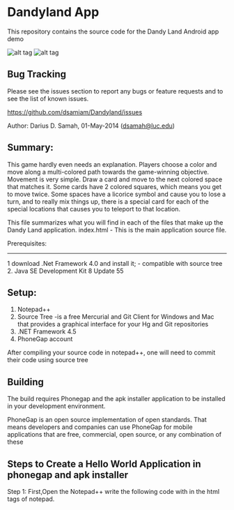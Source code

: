 Dandyland App
=============

This repository contains the source code for the Dandy Land Android app demo 

![alt tag](http://img0.etsystatic.com/004/0/5952378/il_fullxfull.352669016_64vr.jpg)
![alt tag](https://www.dropbox.com/s/9fxk5gyiytmknci/Screenshot_2014-04-30-19-09-48.png)

Bug Tracking
-------------

Please see the issues section to report any bugs or feature requests and to see the list of known issues.

https://github.com/dsamiam/Dandyland/issues	


      
Author: Darius D. Samah, 01-May-2014 (dsamah@luc.edu)


Summary:
--------
This game hardly even needs an explanation. Players choose a color and move along a multi-colored path towards the game-winning objective.
Movement is very simple. Draw a card and move to the next colored space that matches it. Some cards have 2 colored squares, which means you get to move twice. 
Some spaces have a licorice symbol and cause you to lose a turn, and to really mix things up, there is a special card for each of the special locations that causes you to teleport to that location.

This file summarizes what you will find in each of the files that make up the Dandy Land application.
	index.html        - This is the main application source file.
	


Prerequisites:
-------------- 	    -
1  download .Net Framework 4.0 and install it;              - compatible with source tree
2. Java SE Development Kit 8 Update 55



Setup:
------
1. Notepad++
2. Source Tree                                             -is a free Mercurial and Git Client for Windows and Mac that provides a graphical interface for your Hg and Git repositories
3. .NET Framework 4.5
4. PhoneGap account


After compiling your source code in notepad++, one will need to commit their code using source tree


Building
--------

The build requires Phonegap and the apk installer application to be installed in your development environment. 

PhoneGap is an open source implementation of open standards. That means developers and companies can use PhoneGap for mobile applications that are free, commercial, open source, or any combination of these



Steps to Create a Hello World Application in phonegap and apk installer
-------------------------------------------------------------

Step 1: First,Open the Notepad++ write the following code with in the html tags of notepad.

<html>
	<head>
		<script>
			/*GLOBAL VARIABLES*/
			var board=[];//array representing squares of gameboard
			var boardLength=30;//64;//int describing # squares on gameboard. Could be adjustable depending on alternate game rules.
			var boardNoAdjacentColoredSquareBool=true;
			
			var deck=[];//array representing cards in deck
			var deckLength=512;//int describing # cards in deck. Could be adjustable depending on alternate game rules.
			
			var players=[];//array representing players' positions
			var playersLength=4;//int describing # players in game.
			
			var playerNumberTurn=0;//int describing which players turn. Should be incremented after each player's turn and reset to 0 when greater than playersLength var.
			var currentCardIndex=0;//int describing the current card (index). Should be incremented after each turn (and reset to 0 when greater than deckLength var).
			
			var mustLandExactlyOnEndSquare=false;
			
			/*FUNCTIONS*/
			function initGame(){
				//INITIALIZE BOARD
				for(var i=0; i<boardLength;i++){//for-loop to set gameboard's squares. Arrays in JavaScript (and most programming languages) start at 0. This will fill the arrays with elements numbered 0 through 63 (boardLength-1).
					board[i]=
						Math.floor(//round the number to the next lowest integer. See http://www.w3schools.com/jsref/jsref_floor.asp
							Math.random()//generate a random number from 0 up to but not including 1. See http://www.w3schools.com/jsref/jsref_random.asp
							*
							6//multiply it by to get a random number from 0 up to but not including 6.
						);
				}
				
				//INITIALIZE DECK
				for(var i=0; i<deckLength;i++){//for-loop to set deck's card colors.
					deck[i]=
						Math.floor(//round the number to the next lowest integer. See http://www.w3schools.com/jsref/jsref_floor.asp
							Math.random()//generate a random number from 0 up to but not including 1. See http://www.w3schools.com/jsref/jsref_random.asp
							*
							6//multiply it by to get a random number from 0 up to but not including 6.
						);
				}
				
				//INITIALIZE PLAYER POSITIONS (AT 0)
				for(var i=0; i<playersLength;i++){
					players[i]=0;
				}
				
				drawGame();
			}
			function drawGame(){
				var gameString="";
				for(var i=0; i<board.length;i++){//for-loop to loop though gameboard's squares and draw them (and players) on board.
				
					if(i==0) gameString+="START -";//Mark first square with "START"
					else if(i==board.length-1) gameString+="END -";//Mark last (winning) square with "END"
					
					//DRAW GAMEBOARD SQUARES (COLORS)
					//gameString+="\t"+board[i];//draw square #
					gameString+="\t"+colorIndexToName(board[i]);//draw square color
					
					
					//DRAW PLAYER POSITIONS
					for(var j=0; j<players.length;j++){
						if(players[j]==i){//if player's position is same as current square of board. Draw player.
							//for(var k=0; k<j;k++)
								gameString+="\t";//indent to allow multiple players on a line
							gameString+="P"+(j+1);//use +1 to represent 1-4, not 0-3
						}
					}
					gameString+="\n";
				}
				
				document.getElementById("gameTextArea").value=gameString;
				//alert("Ready!")
			}
			function selectCard(){
				document.getElementById("btnDrawCard").disabled=true;
				
				document.getElementById("btnMove").disabled=false;
				document.getElementById("divCardDisplay").style.display="block";
				
				//document.getElementById("spanCardDisplay").innerHTML=deck[currentCardIndex];
				document.getElementById("spanCardDisplay").innerHTML=colorIndexToName(deck[currentCardIndex]);
				document.getElementById("spanCardDisplay").style.color=colorIndexToName(deck[currentCardIndex]);
			}
			function colorIndexToName(colorIdx){
				switch(colorIdx){
					case 0: return "Purple";
					case 1: return "Red";
					case 2: return "Yellow";
					case 3: return "Blue";
					case 4: return "Orange";
					case 5: return "Green";
					default: return "ERR";
				}
			}
			function movePlayer(){
				while(++players[playerNumberTurn]){
					if(board.length<=players[playerNumberTurn])return playerWins();
					else if(board[players[playerNumberTurn]]==deck[currentCardIndex])break;
				}
				
				if(++currentCardIndex>deckLength){//reset currentCardIndex back to 0 if there are no more cards.
					currentCardIndex=0;
					//you could reshuffle deck here too, but you'd have to take out any special cards.
				}
				if(++playerNumberTurn>(playersLength-1))playerNumberTurn=0;
				
				drawGame();
				
				document.getElementById("spanPlayerNumTurn").innerHTML=(playerNumberTurn+1);
				document.getElementById("btnDrawCard").disabled=false;
				document.getElementById("btnMove").disabled=true;
				document.getElementById("divCardDisplay").style.display="none";
			}
			function playerWins(){
				alert("Player "+(playerNumberTurn+1)+" Wins!");
				
				document.getElementById("gameTextArea").value="";
				document.getElementById("btnDrawCard").disabled=true;
				document.getElementById("btnMove").disabled=true;
				document.getElementById("divCardDisplay").style.display="none";
			}
		</script>
	</head>
	<body onload="initGame()">
		<!--GAME OPTIONS DISP-->
		<!--
		<div style="border solid red 2px;">
			# Human Players:<input id="txtNumPlayers" type="text" value="1"/>
			# AI Players:<input id="txtNumAIs" type="text" value="1"/>
			<input type="button" onclick="initGame()" value="Start Game"/>
		</div>
		-->
		
		<!--TURN DESC-->
		<strong>Player #<span id="spanPlayerNumTurn">1</span>'s Turn.</strong>
		<div>
			<input id="btnDrawCard" type="button" onclick="selectCard()" value="Draw Card"/>
		</div>
		<br/>
		
		<!--CARD CHOICE DISP-->
		<div id="divCardDisplay" style="display:none;"><!-- style="display:none;"-->
			You got a <span id="spanCardDisplay" style="color:red; font-weight:bold"></span>&nbsp;Card!
			<input id="btnMove" type="button" onclick="movePlayer()" value="Move!" disabled/>
		</div>
		<br/>
		<hr/>
		<br/>
		
		<!--GAME BOARD DISP-->
		<textarea id="gameTextArea" cols="100" rows="100"></textarea>
	</body>
</html>


Step 2: Next save the file as index.html

step 3: Open the Following link : Build the PhoneGap application (https://build.phonegap.com/) 

Step 4: Create a account by using Either AdobeID or GitHub)

Step 5: Enter the Login information.

Step 6: Click on add new apps

Step 7: Upload the index.html zip file  and click on create button

Step 8: Next,Successfully the apps are created for android

Step 9: Now the download the file and install in your device using the apk installer app and Test the application


Contributors
-------------

Thank you to all the contributors on this project. Your help is much appreciated.


Contributing
-------------

Please fork this repository and contribute back using pull requests.
Any contributions, large or small, major features, bug fixes, additional language translations, unit/integration tests are welcomed and appreciated but will be thoroughly reviewed and discussed.



License
-------
The MIT License (MIT)

Copyright (c) 2014 Darius Samah

Permission is hereby granted, free of charge, to any person obtaining a copy
of this software and associated documentation files (the "Software"), to deal
in the Software without restriction, including without limitation the rights
to use, copy, modify, merge, publish, distribute, sublicense, and/or sell
copies of the Software, and to permit persons to whom the Software is
furnished to do so, subject to the following conditions:

The above copyright notice and this permission notice shall be included in
all copies or substantial portions of the Software.

THE SOFTWARE IS PROVIDED "AS IS", WITHOUT WARRANTY OF ANY KIND, EXPRESS OR
IMPLIED, INCLUDING BUT NOT LIMITED TO THE WARRANTIES OF MERCHANTABILITY,
FITNESS FOR A PARTICULAR PURPOSE AND NONINFRINGEMENT. IN NO EVENT SHALL THE
AUTHORS OR COPYRIGHT HOLDERS BE LIABLE FOR ANY CLAIM, DAMAGES OR OTHER
LIABILITY, WHETHER IN AN ACTION OF CONTRACT, TORT OR OTHERWISE, ARISING FROM,
OUT OF OR IN CONNECTION WITH THE SOFTWARE OR THE USE OR OTHER DEALINGS IN
THE SOFTWARE.
